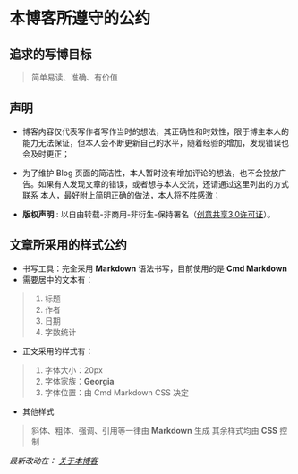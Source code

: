 
**本博客所遵守的公约**
=

**追求的写博目标**
-
> 简单易读、准确、有价值

**声明**
-
+ 博客内容仅代表写作者写作当时的想法，其正确性和时效性，限于博主本人的能力无法保证，但本人会不断更新自己的水平，随着经验的增加，发现错误也会及时更正；

+ 为了维护 Blog 页面的简洁性，本人暂时没有增加评论的想法，也不会投放广告。如果有人发现文章的错误，或者想与本人交流，还请通过这里列出的方式 [联系](https://lamchuanjiang.github.io/contact_li.html) 本人，最好附上简明正确的做法，本人将不胜感激；

+ **版权声明** : 以自由转载-非商用-非衍生-保持署名（[创意共享3.0许可证](http://creativecommons.org/licenses/by-nc-nd/3.0/deed.zh)）。


**文章所采用的样式公约**
- 
 
+ 书写工具：完全采用 __Markdown__ 语法书写，目前使用的是 **Cmd Markdown**
+ 需要居中的文本有：
> 1. 标题
> 2. 作者
> 3. 日期
> 4. 字数统计

+ 正文采用的样式有：
> 1. 字体大小：20px
> 2. 字体家族：**Georgia**
> 3. 字体位置：由 Cmd Markdown CSS 决定

+ 其他样式
> 斜体、粗体、强调、引用等一律由 **Markdown** 生成
> 其余样式均由 __CSS__ 控制

*最新改动在： [关于本博客](http://lamchuanjiang.github.io/blog/about)*